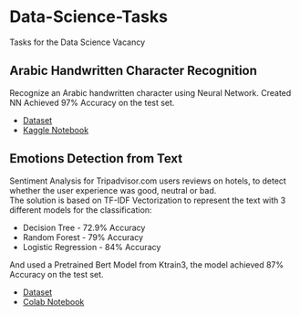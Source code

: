 # Data-Science-Tasks
Tasks for the Data Science Vacancy

## Arabic Handwritten Character Recognition
Recognize an Arabic handwritten character using Neural Network.
Created NN Achieved 97% Accuracy on the test set.
* [Dataset](https://www.kaggle.com/mloey1/ahcd1)
* [Kaggle Notebook](https://www.kaggle.com/faridsharaf/arabic-handwritten-digits-recognizer)


## Emotions Detection from Text
Sentiment Analysis for Tripadvisor.com users reviews on hotels, to detect whether the user experience was good, neutral or bad.  
The solution is based on TF-IDF Vectorization to represent the text with 3 different models for the classification:
- Decision Tree - 72.9% Accuracy
- Random Forest - 79% Accuracy
- Logistic Regression - 84% Accuracy

And used a Pretrained Bert Model from Ktrain3, the model achieved 87% Accuracy on the test set.
* [Dataset](https://www.kaggle.com/andrewmvd/trip-advisor-hotel-reviews)
* [Colab Notebook](https://colab.research.google.com/drive/1-AKp-wn9GCBFcbrjKSaSV2R4vVw3pUCL?usp=sharing)
